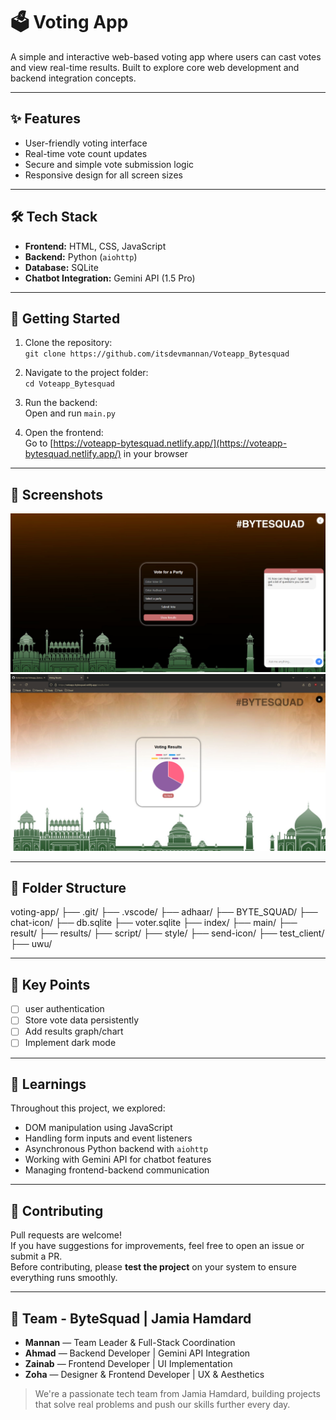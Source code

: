 ﻿# 🗳️ Voting App  
A simple and interactive web-based voting app where users can cast votes and view real-time results. Built to explore core web development and backend integration concepts.

---

## ✨ Features
- User-friendly voting interface  
- Real-time vote count updates  
- Secure and simple vote submission logic  
- Responsive design for all screen sizes  

---

## 🛠️ Tech Stack
- **Frontend:** HTML, CSS, JavaScript  
- **Backend:** Python (`aiohttp`)  
- **Database:** SQLite  
- **Chatbot Integration:** Gemini API (1.5 Pro)  

---

## 🚀 Getting Started

1. Clone the repository:  
   `git clone https://github.com/itsdevmannan/Voteapp_Bytesquad`

2. Navigate to the project folder:  
   `cd Voteapp_Bytesquad`

3. Run the backend:  
   Open and run `main.py`

4. Open the frontend:  
   Go to [https://voteapp-bytesquad.netlify.app/](https://voteapp-bytesquad.netlify.app/) in your browser

---

## 📸 Screenshots  
![Screenshot 1](ss1.png)  
![Screenshot 2](ss2.png)  

---

## 📂 Folder Structure
voting-app/
├── .git/
├── .vscode/
├── adhaar/
├── BYTE_SQUAD/
├── chat-icon/
├── db.sqlite
├── voter.sqlite
├── index/
├── main/
├── result/
├── results/
├── script/
├── style/
├── send-icon/
├── test_client/
├── uwu/

---

## 📌 Key Points 
- [ ] user authentication  
- [ ] Store vote data persistently  
- [ ] Add results graph/chart  
- [ ] Implement dark mode  

---

## 🧠 Learnings  
Throughout this project, we explored:
- DOM manipulation using JavaScript  
- Handling form inputs and event listeners  
- Asynchronous Python backend with `aiohttp`  
- Working with Gemini API for chatbot features  
- Managing frontend-backend communication  

---

## 🤝 Contributing  
Pull requests are welcome!  
If you have suggestions for improvements, feel free to open an issue or submit a PR.  
Before contributing, please **test the project** on your system to ensure everything runs smoothly.

---

## 👥 Team - ByteSquad | Jamia Hamdard

- **Mannan** — Team Leader & Full-Stack Coordination  
- **Ahmad** — Backend Developer | Gemini API Integration  
- **Zainab** — Frontend Developer | UI Implementation  
- **Zoha** — Designer & Frontend Developer | UX & Aesthetics  

> We're a passionate tech team from Jamia Hamdard, building projects that solve real problems and push our skills further every day.
